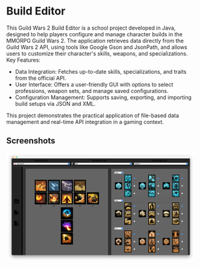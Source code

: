 # Build Editor

This Guild Wars 2 Build Editor is a school project developed in Java, designed to help players configure and manage character builds in the MMORPG Guild Wars 2. The application retrieves data directly from the Guild Wars 2 API, using tools like Google Gson and JsonPath, and allows users to customize their character's skills, weapons, and specializations.
Key Features:

  - Data Integration: Fetches up-to-date skills, specializations, and traits from the official API.
  - User Interface: Offers a user-friendly GUI with options to select professions, weapon sets, and manage saved configurations.
  - Configuration Management: Supports saving, exporting, and importing build setups via JSON and XML.

This project demonstrates the practical application of file-based data management and real-time API integration in a gaming context.

## Screenshots

<img src="screenshots/screenshot-1.jpg" width="500">
